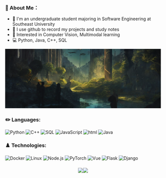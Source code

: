 ### 🦄 About Me：
+ 🏫 I'm an undergraduate student majoring in Software Engineering at Southeast University
+ 📝 I use github to record my projects and study notes
+ 🚀 Interested in Computer Vision, Multimodal learning
+ 💻 Python, Java, C++, SQL


<div align=center width=80%>
<img src="https://github.com/MatthewMaxy/MatthewMaxy/blob/main/Homepage.png"/>
</div>

### ✏️ Languages:

![Python](https://img.shields.io/badge/-Python-000?&logo=Python)
![C++](https://img.shields.io/badge/-C++-000?&logo=c%2b%2b&logoColor=00599C)
![SQL](https://img.shields.io/badge/-SQL-000?&logo=MySQL)
![JavaScript](https://img.shields.io/badge/-JavaScript-000?&logo=JavaScript)
![html](https://img.shields.io/badge/-html-000?&logo=html)
![Java](https://img.shields.io/badge/-Java-000?&logo=Java&logoColor=007396)


### ♟️ Technologies:

![Docker](https://img.shields.io/badge/-Docker-000?&logo=Docker)
![Linux](https://img.shields.io/badge/-Linux-000?&logo=Linux)
![Node.js](https://img.shields.io/badge/-Node.js-000?&logo=node.js)
![PyTorch](https://img.shields.io/badge/-PyTorch-000?&logo=PyTorch)
![Vue](https://img.shields.io/badge/-Vue-000?&logo=Vue.js)
![Flask](https://img.shields.io/badge/-Flask-000?&logo=Flask)
![Django](https://img.shields.io/badge/-Django-000?&logo=Django)
### 
<div align=center>
<img height="134px" src="https://github-readme-stats.vercel.app/api?username=MatthewMaxy&hide_title=true&hide_border=true&show_icons=true&include_all_commits=true&count_private=true&line_height=21&text_color=000&icon_color=000&bg_color=0,ea6161,ffc64d,fffc4d,52fa5a&theme=graywhite" /><!-- wi*quL3fcV --><img height="134px" src="https://github-readme-stats.vercel.app/api/top-langs/?username=MatthewMaxy&hide_title=true&hide_border=true&layout=compact&langs_count=4&exclude_repo=comp426,Redventures-Movie-Quotes&text_color=000&icon_color=fff&bg_color=0,52fa5a,4dfcff,c64dff&theme=graywhite" /></div>
